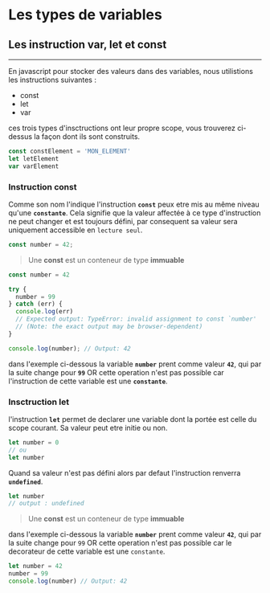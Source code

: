 # **Les types de variables**

## Les instruction var, let et const
***

En javascript pour stocker des valeurs dans des variables, nous utilistions les instructions suivantes :

* const 
* let 
* var

ces trois types d'insctructions ont leur propre scope, vous trouverez ci-dessus la façon dont ils sont construits.

```jsx
const constElement = 'MON_ELEMENT'
let letElement
var varElement
```

### Instruction const

Comme son nom l'indique l'instruction __`const`__ peux etre mis au même niveau qu'une __`constante`__.
Cela signifie que la valeur affectée à ce type d'instruction ne peut changer et est toujours défini, par consequent sa valeur sera uniquement accessible en `lecture seul`.

```jsx
const number = 42;
```

> Une **const** est un conteneur de type **immuable**

```jsx
const number = 42

try {
  number = 99
} catch (err) {
  console.log(err)
  // Expected output: TypeError: invalid assignment to const `number'
  // (Note: the exact output may be browser-dependent)
}

console.log(number); // Output: 42
``` 

dans l'exemple ci-dessous la variable **`number`** prent comme valeur **`42`**, qui par la suite change pour __`99`__ OR cette operation n'est pas possible car l'instruction de cette variable est une __`constante`__.

### Insctruction let

l'instruction __`let`__ permet de declarer une variable dont la portée est celle du scope courant.
Sa valeur peut etre initie ou non.

```jsx
let number = 0
// ou 
let number
```

Quand sa valeur n'est pas défini alors par defaut l'instruction renverra __`undefined`__.

```jsx
let number
// output : undefined
```

> Une **const** est un conteneur de type **immuable**

dans l'exemple ci-dessous la variable **`number`** prent comme valeur **`42`**, qui par la suite change pour `99` OR cette operation n'est pas possible car le decorateur de cette variable est une `constante`.

```jsx
let number = 42
number = 99
console.log(number) // Output: 42
``` 